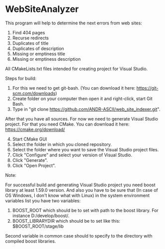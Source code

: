 # WebSiteAnalyzer

This program will help to determine the next errors from web sites:

1. Find 404 pages
2. Recurse redirects
3. Duplicates of title
4. Duplicates of description
5. Missing or emptiness title
6. Missing or emptiness description

All CMakeLists.txt files intended for creating project for Visual Studio.

Steps for build:

1. For this we need to get git-bash. (You can download it here: https://git-scm.com/downloads)
2. Create folder on your computer then open it and right-click, start Git Bash.
3. Type in "git clone https://github.com/ANDR-ASCII/web_site_indexer.git".

After that you have all sources. For now we need to generate Visual Studio project.
For that you need CMake. You can download it here: https://cmake.org/download/

4. Start CMake GUI
5. Select the folder in which you cloned repository.
6. Select the folder where you want to save the Visual Studio project files.
7. Click "Configure" and select your version of Visual Studio.
8. Click "Generate".
9. Click "Open Project".

Note:

For successful build and generating Visual Studio project you need boost library at least 1.59.0 version.
And also you have to be sure that (In case of OS Windows, I don't know what with Linux) 
in the system environment variables list you have two variables:

1. BOOST_ROOT which should be to set with path to the boost library. For instance D:/develop/boost/.
2. BOOST_LIBRARYDIR which should be to set like this: $BOOST_ROOT/stage/lib

Second variable in common case should to specify to the directory with compiled boost libraries.
